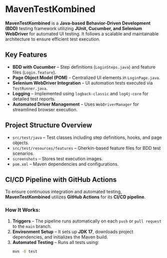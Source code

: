 # MavenTestKombined  

**MavenTestKombined** is a **Java-based Behavior-Driven Development (BDD)** testing framework utilizing **JUnit, Cucumber, and Selenium WebDriver** for automated UI testing. It follows a scalable and maintainable architecture to ensure efficient test execution.

## Key Features
- **BDD with Cucumber** – Step definitions (`LoginSteps.java`) and feature files (`Login.feature`).
- **Page Object Model (POM)** – Centralized UI elements in `LoginPage.java`.
- **Selenium WebDriver Integration** – UI automation tests executed via `TestRunner.java`.
- **Logging** – Implemented using `logback-classic` and `log4j-core` for detailed test reports.
- **Automated Driver Management** – Uses `WebDriverManager` for streamlined browser execution.

## Project Structure Overview
- `src/test/java` – Test classes including step definitions, hooks, and page objects.
- `src/test/resources/features` – Gherkin-based feature files for BDD test scenarios.
- `screenshots` – Stores test execution images.
- `pom.xml` – Maven dependencies and configurations.

## CI/CD Pipeline with GitHub Actions   
To ensure continuous integration and automated testing, **MavenTestKombined** utilizes **GitHub Actions** for its **CI/CD pipeline**.  

### **How It Works:**
1. **Triggers** – The pipeline runs automatically on each `push` or `pull request` to the `main` branch.  
2. **Environment Setup** – It sets up **JDK 17**, downloads project dependencies, and initializes the Maven build.  
3. **Automated Testing** – Runs all tests using:  
   ```bash
   mvn -B test

